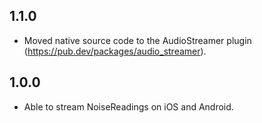 ## 1.1.0
* Moved native source code to the AudioStreamer plugin (https://pub.dev/packages/audio_streamer).

## 1.0.0
* Able to stream NoiseReadings on iOS and Android.
